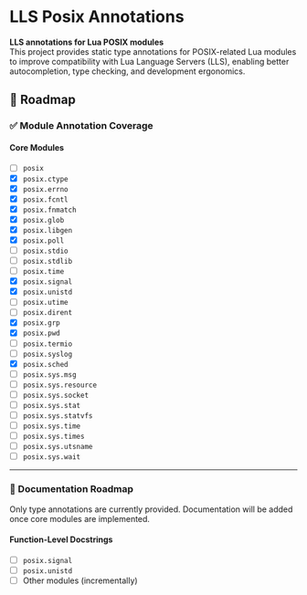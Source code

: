 # LLS Posix Annotations

**LLS annotations for Lua POSIX modules**  
This project provides static type annotations for POSIX-related Lua modules to improve compatibility with Lua Language Servers (LLS), enabling better autocompletion, type checking, and development ergonomics.  

## 🚧 Roadmap

### ✅ Module Annotation Coverage

#### Core Modules
- [ ] `posix`
- [x] `posix.ctype`
- [x] `posix.errno`
- [x] `posix.fcntl`
- [x] `posix.fnmatch`
- [x] `posix.glob`
- [x] `posix.libgen`
- [x] `posix.poll`
- [ ] `posix.stdio`
- [ ] `posix.stdlib`
- [ ] `posix.time`
- [x] `posix.signal`
- [x] `posix.unistd`
- [ ] `posix.utime`
- [ ] `posix.dirent`
- [x] `posix.grp`
- [x] `posix.pwd`
- [ ] `posix.termio`
- [ ] `posix.syslog`
- [x] `posix.sched`
- [ ] `posix.sys.msg`
- [ ] `posix.sys.resource`
- [ ] `posix.sys.socket`
- [ ] `posix.sys.stat`
- [ ] `posix.sys.statvfs`
- [ ] `posix.sys.time`
- [ ] `posix.sys.times`
- [ ] `posix.sys.utsname`
- [ ] `posix.sys.wait`

---

### 📝 Documentation Roadmap

Only type annotations are currently provided. Documentation will be added once core modules are implemented.

#### Function-Level Docstrings
- [ ] `posix.signal`
- [ ] `posix.unistd`
- [ ] Other modules (incrementally)
